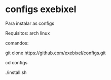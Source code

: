# configs exebixel

Para instalar as configs

Requisitos: arch linux 

comandos: 

  git clone https://github.com/exebixel/configs.git
  
  cd configs 
  
  ./install.sh 
  
